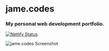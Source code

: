 # jame.codes

### My personal web development portfolio.

[![Netlify Status](https://api.netlify.com/api/v1/badges/6427a9ec-1c19-427e-b667-607380feef83/deploy-status)](https://app.netlify.com/sites/stunning-bonbon-943b9e/deploys)

![jame.codes Screenshot](<https://littlebuilds.s3.amazonaws.com/screenshot-rocks+(28).png>)
